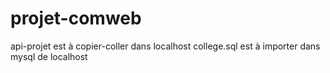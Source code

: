 # projet-comweb

api-projet est à copier-coller dans localhost
college.sql est à importer dans mysql de localhost